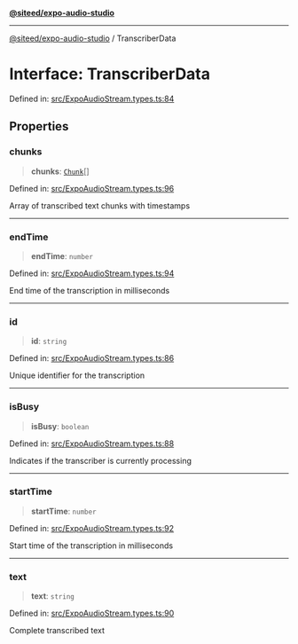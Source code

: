 [**@siteed/expo-audio-studio**](../README.md)

***

[@siteed/expo-audio-studio](../README.md) / TranscriberData

# Interface: TranscriberData

Defined in: [src/ExpoAudioStream.types.ts:84](https://github.com/deeeed/expo-audio-stream/blob/9ccce858174254387aac44d30853c908707d8254/packages/expo-audio-studio/src/ExpoAudioStream.types.ts#L84)

## Properties

### chunks

> **chunks**: [`Chunk`](Chunk.md)[]

Defined in: [src/ExpoAudioStream.types.ts:96](https://github.com/deeeed/expo-audio-stream/blob/9ccce858174254387aac44d30853c908707d8254/packages/expo-audio-studio/src/ExpoAudioStream.types.ts#L96)

Array of transcribed text chunks with timestamps

***

### endTime

> **endTime**: `number`

Defined in: [src/ExpoAudioStream.types.ts:94](https://github.com/deeeed/expo-audio-stream/blob/9ccce858174254387aac44d30853c908707d8254/packages/expo-audio-studio/src/ExpoAudioStream.types.ts#L94)

End time of the transcription in milliseconds

***

### id

> **id**: `string`

Defined in: [src/ExpoAudioStream.types.ts:86](https://github.com/deeeed/expo-audio-stream/blob/9ccce858174254387aac44d30853c908707d8254/packages/expo-audio-studio/src/ExpoAudioStream.types.ts#L86)

Unique identifier for the transcription

***

### isBusy

> **isBusy**: `boolean`

Defined in: [src/ExpoAudioStream.types.ts:88](https://github.com/deeeed/expo-audio-stream/blob/9ccce858174254387aac44d30853c908707d8254/packages/expo-audio-studio/src/ExpoAudioStream.types.ts#L88)

Indicates if the transcriber is currently processing

***

### startTime

> **startTime**: `number`

Defined in: [src/ExpoAudioStream.types.ts:92](https://github.com/deeeed/expo-audio-stream/blob/9ccce858174254387aac44d30853c908707d8254/packages/expo-audio-studio/src/ExpoAudioStream.types.ts#L92)

Start time of the transcription in milliseconds

***

### text

> **text**: `string`

Defined in: [src/ExpoAudioStream.types.ts:90](https://github.com/deeeed/expo-audio-stream/blob/9ccce858174254387aac44d30853c908707d8254/packages/expo-audio-studio/src/ExpoAudioStream.types.ts#L90)

Complete transcribed text
